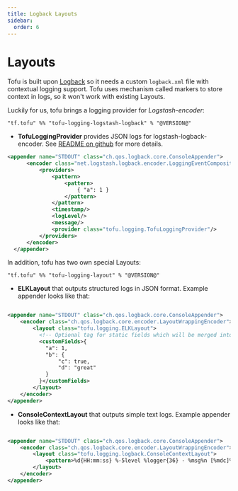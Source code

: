 ```yaml
---
title: Logback Layouts
sidebar:
  order: 6
---
```



# Layouts

Tofu is built upon [Logback](http://logback.qos.ch/) so it needs a custom `logback.xml` file with contextual logging
support. Tofu uses mechanism called markers to store context in logs, so it won't work with existing Layouts.

Luckily for us, tofu brings a logging provider for _Logstash-encoder_:

```
"tf.tofu" %% "tofu-logging-logstash-logback" % "@VERSION@"
```

* **TofuLoggingProvider** provides JSON logs for logstash-logback-encoder. See [README on github](https://github.com/logstash/logstash-logback-encoder) for more details. 

```xml
<appender name="STDOUT" class="ch.qos.logback.core.ConsoleAppender">
      <encoder class="net.logstash.logback.encoder.LoggingEventCompositeJsonEncoder">
          <providers>
              <pattern>
                  <pattern>
                      { "a": 1 }
                  </pattern>
              </pattern>
              <timestamp/>
              <logLevel/>
              <message/>
              <provider class="tofu.logging.TofuLoggingProvider"/>
          </providers>
      </encoder>
  </appender>
```

In addition, tofu has two own special Layouts:

```
"tf.tofu" %% "tofu-logging-layout" % "@VERSION@"
```

* **ELKLayout**
  that outputs structured logs in JSON format. Example appender looks like that:

```xml

<appender name="STDOUT" class="ch.qos.logback.core.ConsoleAppender">
    <encoder class="ch.qos.logback.core.encoder.LayoutWrappingEncoder">
        <layout class="tofu.logging.ELKLayout">
          <!-- Optional tag for static fields which will be merged into structured json output. -->
          <customFields>{
            "a": 1,
            "b": {
                "c": true,
                "d": "great"
            }
          }</customFields>
        </layout>
    </encoder>
</appender>
  ```

* **ConsoleContextLayout**
  that outputs simple text logs. Example appender looks like that:

```xml

<appender name="STDOUT" class="ch.qos.logback.core.ConsoleAppender">
    <encoder class="ch.qos.logback.core.encoder.LayoutWrappingEncoder">
        <layout class="tofu.logging.logback.ConsoleContextLayout">
            <pattern>%d{HH:mm:ss} %-5level %logger{36} - %msg%n [%mdc]%n</pattern>
        </layout>
    </encoder>
</appender>
```
